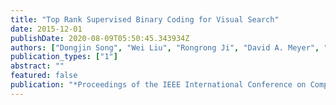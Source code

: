 ```yaml
---
title: "Top Rank Supervised Binary Coding for Visual Search"
date: 2015-12-01
publishDate: 2020-08-09T05:50:45.343934Z
authors: ["Dongjin Song", "Wei Liu", "Rongrong Ji", "David A. Meyer", "John R. Smith"]
publication_types: ["1"]
abstract: ""
featured: false
publication: "*Proceedings of the IEEE International Conference on Computer Vision (ICCV)*"
---
```


